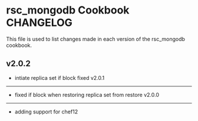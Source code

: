 rsc_mongodb Cookbook CHANGELOG
==========================

This file is used to list changes made in each version of the rsc_mongodb cookbook.

v2.0.2
-----
  - intiate replica set if block fixed
v2.0.1
-----
  - fixed if block when restoring replica set from restore
v2.0.0
------
  - adding support for chef12
